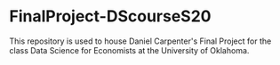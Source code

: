 # FinalProject-DScourseS20
This repository is used to house Daniel Carpenter's Final Project for the class Data Science for Economists at the University of Oklahoma.
